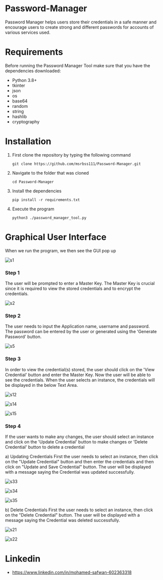 # Password-Manager

Password Manager helps users store their credentials in a safe manner and encourage users to create strong and different passwords for accounts of various services used. 


# Requirements
Before running the Password Manager Tool make sure that you have the dependencies downloaded:
 - Python 3.8+
 - tkinter
 - json
 - os
 - base64
 - random
 - string
 - hashlib
 - cryptography


# Installation



1. First clone the repository by typing the following command
   ```
   git clone https://github.com/msrbss111/Password-Manager.git
   ```
2. Navigate to the folder that was cloned
   ```
   cd Password-Manager
   ```
3. Install the dependencies
   ```
   pip install -r requirements.txt
   ```
4. Execute the program
   ```
   python3 ./password_manager_tool.py
   ```





# Graphical User Interface

When we run the program, we then see the GUI pop up

![s1](https://github.com/msrbss111/Password-Manager/assets/109531651/775345cd-82d4-44d3-a35a-5e2744904467)

### Step 1
The user will be prompted to enter a Master Key. The Master Key is crucial since it is required to view the stored credentials and to encrypt the credentials.


![s2](https://github.com/msrbss111/Password-Manager/assets/109531651/b813c226-0676-4f14-8a1d-2f8d254ac33a)



### Step 2
The user needs to input the Application name, username and password. The password can be entered by the user or generated using the 'Generate Password' button.

![s5](https://github.com/msrbss111/Password-Manager/assets/109531651/4ea8a804-7e73-4dde-b4c5-0cba07b8894f)

### Step 3
In order to view the credential(s) stored, the user should click on the 'View Credential' button and enter the Master Key. Now the user will be able to see the credentials.
When the user selects an instance, the credentials will be displayed in the below Text Area.

![s12](https://github.com/msrbss111/Password-Manager/assets/109531651/5bff9ab2-57ee-4760-a3f0-12e544d76a6c)

![s14](https://github.com/msrbss111/Password-Manager/assets/109531651/6be8f70d-f5ad-45e7-b0e5-5a3e1761edc9)

![s15](https://github.com/msrbss111/Password-Manager/assets/109531651/e1ffe79f-633b-4cba-b0d9-af56f527f44c)

### Step 4
If the user wants to make any changes, the user should select an instance and click on the 'Update Credential' button to make changes or 'Delete Credential' button to delete a credential 

a) Updating Credentials
First the user needs to select an instance, then click on the "Update Credential" button and then enter the credentials and then click on "Update and Save Credential" button.
The user will be displayed with a message saying the Credential was updated successfully.


![s33](https://github.com/msrbss111/Password-Manager/assets/109531651/4355547f-6923-41db-acc0-677f7526965d)

![s34](https://github.com/msrbss111/Password-Manager/assets/109531651/980a8cd8-1717-4668-9dc2-af56a1cfb082)

![s35](https://github.com/msrbss111/Password-Manager/assets/109531651/adad9f5d-1d39-4c8b-b7ca-8bc0556881a0)


b) Delete Credentials
First the user needs to select an instance, then click on the "Delete Credential" button.
The user will be displayed with a message saying the Credential was deleted successfully.

![s21](https://github.com/msrbss111/Password-Manager/assets/109531651/0a11dcad-ab1d-4b1a-9379-71db8da060a6)

![s22](https://github.com/msrbss111/Password-Manager/assets/109531651/6baf4f49-d9a0-4c73-992c-8bfbeec4e55e)


# Linkedin 
- https://www.linkedin.com/in/mohamed-safwan-602363318
  
